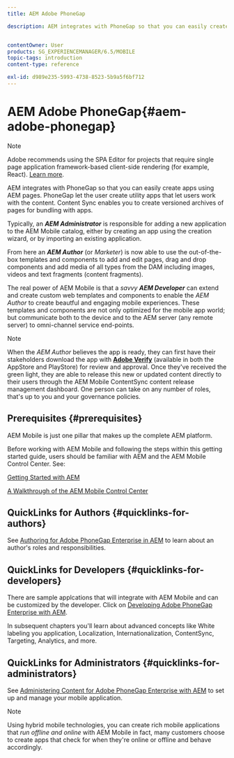 ```yaml
---
title: AEM Adobe PhoneGap

description: AEM integrates with PhoneGap so that you can easily create apps using AEM pages. Follow this page to get started with Adobe PhoneGap Enterprise.


contentOwner: User
products: SG_EXPERIENCEMANAGER/6.5/MOBILE
topic-tags: introduction
content-type: reference

exl-id: d989e235-5993-4738-8523-5b9a5f6bf712
---
```

# AEM Adobe PhoneGap{#aem-adobe-phonegap}

>[!NOTE]
>
>Adobe recommends using the SPA Editor for projects that require single page application framework-based client-side rendering (for example, React). [Learn more](/help/sites-developing/spa-overview.md).

AEM integrates with PhoneGap so that you can easily create apps using AEM pages. PhoneGap let the user create utility apps that let users work with the content. Content Sync enables you to create versioned archives of pages for bundling with apps.

Typically, an ***AEM Administrator*** is responsible for adding a new application to the AEM Mobile catalog, either by creating an app using the creation wizard, or by importing an existing application.

From here an ***AEM Author*** (or *Marketer*) is now able to use the out-of-the-box templates and components to add and edit pages, drag and drop components and add media of all types from the DAM including images, videos and text fragments (content fragments).

The real power of AEM Mobile is that a *savvy* ***AEM Developer*** can extend and create custom web templates and components to enable the *AEM Author* to create beautful and engaging mobile experiences. These templates and components are not only optimized for the mobile app world; but communicate both to the device and to the AEM server (any remote server) to omni-channel service end-points.

>[!NOTE]
>
>When the *AEM Author* believes the app is ready, they can first have their stakeholders download the app with **[Adobe Verify](/help/mobile/phonegap-mobile-quickstart.md)** (available in both the AppStore and PlayStore) for review and approval. Once they've received the green light, they are able to release this new or updated content directly to their users through the AEM Mobile ContentSync content release management dashboard. One person can take on any number of roles, that's up to you and your governance policies.

## Prerequisites {#prerequisites}

AEM Mobile is just one pillar that makes up the complete AEM platform.

Before working with AEM Mobile and following the steps within this getting started guide, users should be familiar with AEM and the AEM Mobile Control Center. See:

[Getting Started with AEM](/help/sites-deploying/deploy.md)

[A Walkthrough of the AEM Mobile Control Center](/help/mobile/phonegap-authoring-apps.md)

## QuickLinks for Authors {#quicklinks-for-authors}

See [Authoring for Adobe PhoneGap Enterprise in AEM](/help/mobile/phonegap.md) to learn about an author's roles and responsibilities.

## QuickLinks for Developers {#quicklinks-for-developers}

There are sample applcations that will integrate with AEM Mobile and can be customized by the developer. Click on [Developing Adobe PhoneGap Enterprise with AEM](/help/mobile/developing-in-phonegap.md).

In subsequent chapters you'll learn about advanced concepts like White labeling you application, Localization, Internationalization, ContentSync, Targeting, Analytics, and more.

## QuickLinks for Administrators {#quicklinks-for-administrators}

See [Administering Content for Adobe PhoneGap Enterprise with AEM](/help/mobile/administer-phonegap.md) to set up and manage your mobile application.

>[!NOTE]
>
>Using hybrid mobile technologies, you can create rich mobile applications that *run offline and online* with AEM Mobile in fact, many customers choose to create apps that check for when they're online or offline and behave accordingly.
